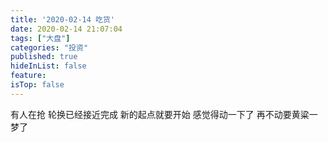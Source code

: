 ```yaml
---
title: '2020-02-14 吃货'
date: 2020-02-14 21:07:04
tags: ["大盘"]
categories: "投资"
published: true
hideInList: false
feature: 
isTop: false
---
```

有人在抢
轮换已经接近完成
新的起点就要开始
感觉得动一下了
再不动要黄粱一梦了
<!-- more -->
